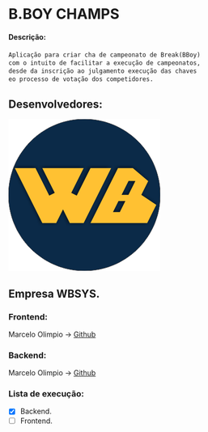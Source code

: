 # B.BOY CHAMPS
#### Descrição:
~~~
Aplicação para criar cha de campeonato de Break(BBoy)
com o intuito de facilitar a execução de campeonatos,
desde da inscrição ao julgamento execução das chaves
eo processo de votação dos competidores. 
~~~ 
## Desenvolvedores:
![Empresa WBSYS.](./WBSYS.png)
## Empresa WBSYS.
### Frontend:
Marcelo Olimpio -> [Github](https://github.com/M-DEV77)
### Backend:
Marcelo Olimpio -> [Github](https://github.com/M-DEV77)
### Lista de execução:

   - [x] Backend.
   - [ ] Frontend.

